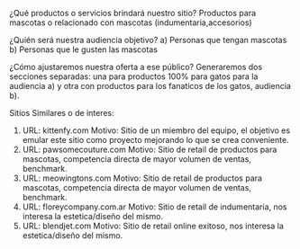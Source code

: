 ¿Qué productos o servicios brindará nuestro sitio?
  Productos para mascotas o relacionado con mascotas (indumentaria,accesorios)
  
¿Quién será nuestra audiencia objetivo?
  a) Personas que tengan mascotas
  b) Personas que le gusten las mascotas
  
¿Cómo ajustaremos nuestra oferta a ese público?
  Generaremos dos secciones separadas: una para productos 100% para gatos para la audiencia a) y otra con productos para los fanaticos de los gatos, audiencia b).

Sitios Similares o de interes:
1.  URL: kittenfy.com
    Motivo: Sitio de un miembro del equipo, el objetivo es emular este sitio como proyecto mejorando lo que se crea conveniente.
2.  URL: pawsomecouture.com
    Motivo: Sitio de retail de productos para mascotas, competencia directa de mayor volumen de ventas, benchmark.
3.  URL: meowingtons.com
    Motivo: Sitio de retail de productos para mascotas, competencia directa de mayor volumen de ventas, benchmark.
4.  URL: floreycompany.com.ar
    Motivo: Sitio de retail de indumentaria, nos interesa la estetica/diseño del mismo.
5.  URL: blendjet.com
    Motivo: Sitio de retail online exitoso, nos interesa la estetica/diseño del mismo.
